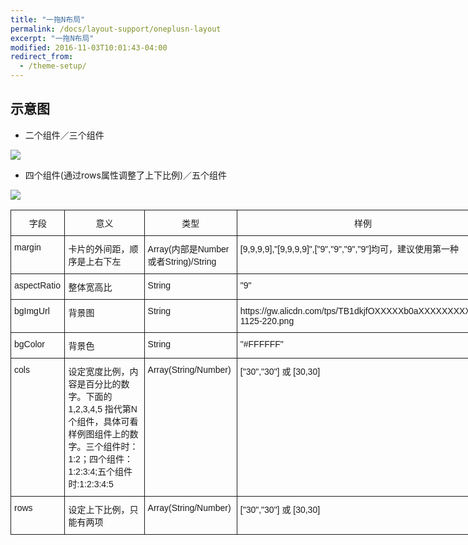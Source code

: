 ```yaml
---
title: "一拖N布局"
permalink: /docs/layout-support/oneplusn-layout
excerpt: "一拖N布局"
modified: 2016-11-03T10:01:43-04:00
redirect_from:
  - /theme-setup/
---
```


## 示意图

* 二个组件／三个组件

![](https://gw.alicdn.com/tfs/TB1V_QSPVXXXXatapXXXXXXXXXX-441-401.png)

* 四个组件(通过rows属性调整了上下比例)／五个组件

![](https://gw.alicdn.com/tfs/TB1njpvQXXXXXarXpXXXXXXXXXX-440-399.png)


<style type="text/css">
.tg  {border-collapse:collapse;border-spacing:0;}
.tg td{font-family:Arial, sans-serif;font-size:14px;padding:10px 5px;border-style:solid;border-width:1px;overflow:hidden;word-break:normal;}
.tg th{font-family:Arial, sans-serif;font-size:14px;font-weight:normal;padding:10px 5px;border-style:solid;border-width:1px;overflow:hidden;word-break:normal;}
.tg .tg-yw4l{vertical-align:top}
</style>
<table class="tg" style="undefined;table-layout: fixed; width: 766px">
<colgroup>
<col style="width: 93px">
<col style="width: 321px">
<col style="width: 167px">
<col style="width: 185px">
</colgroup>
  <tr>
    <th class="tg-yw4l">字段</th>
    <th class="tg-yw4l">意义</th>
    <th class="tg-yw4l">类型</th>
    <th class="tg-yw4l">样例</th>
  </tr>
  <tr>
    <td class="tg-yw4l">margin</td>
    <td class="tg-yw4l">卡片的外间距，顺序是上右下左</td>
    <td class="tg-yw4l">Array(内部是Number或者String)/String</td>
    <td class="tg-yw4l">[9,9,9,9],"[9,9,9,9]",["9","9","9","9"]均可，建议使用第一种</td>
  </tr>
  <tr>
    <td class="tg-yw4l">aspectRatio</td>
    <td class="tg-yw4l">整体宽高比</td>
    <td class="tg-yw4l">String</td>
    <td class="tg-yw4l">"9"</td>
  </tr>
  <tr>
    <td class="tg-yw4l">bgImgUrl</td>
    <td class="tg-yw4l">背景图</td>
    <td class="tg-yw4l">String</td>
    <td class="tg-yw4l">https://gw.alicdn.com/tps/TB1dkjfOXXXXXb0aXXXXXXXXXXX-1125-220.png</td>
  </tr>
  <tr>
    <td class="tg-yw4l">bgColor</td>
    <td class="tg-yw4l">背景色</td>
    <td class="tg-yw4l">String</td>
    <td class="tg-yw4l">"#FFFFFF"</td>
  </tr>
  <tr>
    <td class="tg-yw4l">cols</td>
    <td class="tg-yw4l">设定宽度比例，内容是百分比的数字。下面的1,2,3,4,5 指代第N个组件，具体可看样例图组件上的数字。三个组件时：1:2；四个组件：1:2:3:4;五个组件时:1:2:3:4:5</td>
    <td class="tg-yw4l">Array(String/Number)</td>
    <td class="tg-yw4l">["30","30"] 或  [30,30]</td>
  </tr>
  <tr>
    <td class="tg-yw4l">rows</td>
    <td class="tg-yw4l">设定上下比例，只能有两项</td>
    <td class="tg-yw4l">Array(String/Number)</td>
    <td class="tg-yw4l">["30","30"] 或  [30,30]</td>
  </tr>
</table>
